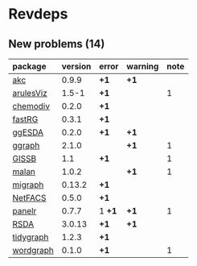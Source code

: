 # Revdeps

## New problems (14)

|package   |version |error    |warning |note |
|:---------|:-------|:--------|:-------|:----|
|[akc](problems.md#akc)|0.9.9   |__+1__   |__+1__  |     |
|[arulesViz](problems.md#arulesviz)|1.5-1   |__+1__   |        |1    |
|[chemodiv](problems.md#chemodiv)|0.2.0   |__+1__   |        |     |
|[fastRG](problems.md#fastrg)|0.3.1   |__+1__   |        |     |
|[ggESDA](problems.md#ggesda)|0.2.0   |__+1__   |__+1__  |     |
|[ggraph](problems.md#ggraph)|2.1.0   |         |__+1__  |1    |
|[GISSB](problems.md#gissb)|1.1     |__+1__   |        |1    |
|[malan](problems.md#malan)|1.0.2   |         |__+1__  |1    |
|[migraph](problems.md#migraph)|0.13.2  |__+1__   |        |     |
|[NetFACS](problems.md#netfacs)|0.5.0   |__+1__   |        |     |
|[panelr](problems.md#panelr)|0.7.7   |1 __+1__ |__+1__  |1    |
|[RSDA](problems.md#rsda)|3.0.13  |__+1__   |__+1__  |     |
|[tidygraph](problems.md#tidygraph)|1.2.3   |__+1__   |        |     |
|[wordgraph](problems.md#wordgraph)|0.1.0   |__+1__   |        |1    |

